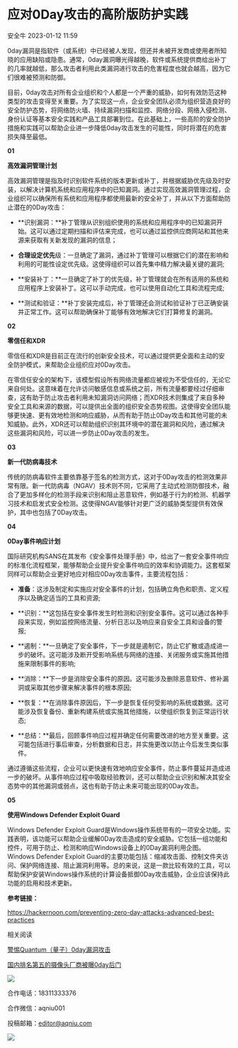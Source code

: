 #  应对0Day攻击的高阶版防护实践   
 安全牛   2023-01-12 11:59  
  
0day漏洞是指软件（或系统）中已经被人发现，但还并未被开发商或使用者所知晓的应用缺陷或隐患。通常，0day漏洞曝光得越晚，软件或系统提供商给出补丁的几率就越低，那么攻击者利用此类漏洞进行攻击的危害程度也就会越高，因为它们很难被预测和防御。  
  
  
目前，0day攻击对所有企业组织和个人都是一个严重的威胁，如何有效防范这种类型的攻击变得至关重要。为了实现这一点，企业安全团队必须为组织营造良好的安全防护态势，将网络防火墙、持续漏洞扫描和监控、网络分段、网络入侵检测、身份认证等基本安全实践和产品工具部署到位。在此基础上，一些高阶的安全防护措施和实践可以帮助企业进一步降低0day攻击发生的可能性，同时将潜在的危害损失降至最低。  
  
  
**01**  
  
**高效漏洞管理计划**  
  
  
高效漏洞管理是指及时识别软件系统的版本更新或补丁，并根据威胁优先级及时安装，以解决计算机系统和应用程序中的已知漏洞。通过实现高效漏洞管理过程，企业组织可以确保所有系统和应用程序都使用最新的安全补丁，并从以下方面帮助防止潜在的0Day攻击：  
  
- **识别漏洞：**补丁管理从识别组织使用的系统和应用程序中的已知漏洞开始。这可以通过定期扫描和评估来完成，也可以通过监控供应商网站和其他来源来获取有关新发现的漏洞的信息；  
  
- **合理设定优先**级：一旦确定了漏洞，通过补丁管理可以根据它们的潜在影响和利用的可能性设定优先级。这使得组织可以首先集中精力解决最关键的漏洞;  
  
- **安装补丁：**一旦确定了补丁的优先级，补丁管理就会在所有适用的系统和应用程序上安装补丁。这可以手动完成，也可以使用自动化工具和流程完成;  
  
- **测试和验证：**补丁安装完成后，补丁管理还会测试和验证补丁已正确安装并正常工作。这可以帮助确保补丁能够有效地解决它们打算修复的漏洞。  
  
  
  
**02**  
  
**零信任和XDR**  
  
  
零信任和XDR是目前正在流行的创新安全技术，可以通过提供更全面和主动的安全防护模式，来帮助企业组织应对0Day攻击。  
  
  
在零信任安全的架构下，该模型假设所有网络流量都应被视为不受信任的，无论它来自何处。这意味着在允许访问敏感信息或系统之前，所有流量都要经过仔细审查，这有助于防止攻击者利用未知漏洞访问网络；而XDR技术则集成了来自多种安全工具和来源的数据，可以提供出全面的组织安全态势视图。这使得安全团队能够更快速、更有效地检测和响应威胁，从而有助于防止0Day攻击和其他可能的未知威胁。此外，XDR还可以帮助组织识别其环境中的潜在漏洞和风险，通过解决这些漏洞和风险，可以进一步防止0Day攻击的发生。  
  
  
**03**  
  
**新一代防病毒技术**  
  
  
传统的防病毒软件主要依靠基于签名的检测方式，这对于0Day攻击的检测效果非常有限。新一代防病毒（NGAV）技术则不同，它采用了主动式检测防御技术，融合了更加多样化的检测手段来识别和阻止恶意软件，例如基于行为的检测、机器学习技术和启发式安全检测。这使得NGAV能够针对更广泛的威胁类型提供有效保护，其中也包括了0Day攻击。  
  
  
**04**  
  
**0Day事件响应计划**  
  
  
国际研究机构SANS在其发布《安全事件处理手册》中，给出了一套安全事件响应的标准化流程框架，能够帮助企业提升安全事件响应的效率和协调能力。这套框架同样可以帮助企业更好地应对相应0Day攻击事件，主要流程包括：  
  
- **准备**：这涉及制定和实施应对安全事件的计划，包括确立角色和职责、定义程序以及确定适当的工具和资源;  
  
- **识别：**这包括在安全事件发生时检测和识别安全事件。这可以通过各种手段来实现，例如监控网络流量、分析日志以及响应来自安全工具和设备的警报;  
  
- **遏制：**一旦确定了安全事件，下一步就是遏制它，防止它扩散或造成进一步的破坏。这可能涉及断开受影响系统与网络的连接、关闭服务或实施其他措施来限制事件的影响;  
  
- **消除：**下一步是消除安全事件的原因。这可能涉及删除恶意软件、修补漏洞或采取其他步骤来解决事件的根本原因;  
  
- **恢复：**在消除事件原因后，下一步是恢复任何受影响的系统或数据。这可能涉及恢复备份、重新构建系统或实施其他措施，以使组织恢复到正常运行状态;  
  
- **总结：**最后，回顾事件响应过程并确定任何需要改进的地方至关重要。这可能包括进行事后审查，分析数据和日志，并实施更改以防止今后发生类似事件。  
  
通过遵循这些流程，企业可以更快速有效地响应安全事件，防止事件蔓延并造成进一步的破坏。从事件响应过程中吸取经验教训，还可以帮助企业识别和解决其安全态势中的其他漏洞或弱点，这也有助于防止未来可能出现的0Day攻击。  
  
  
**05**  
  
**使用Windows Defender Exploit Guard**  
  
  
Windows Defender Exploit Guard是Windows操作系统带有的一项安全功能。实践表明，该功能可以帮助企业缓解0Day攻击造成的安全威胁。它包括一组功能和控件，可用于防止、检测和响应Windows设备上的0Day漏洞利用企图。Windows Defender Exploit Guard的主要功能包括：缩减攻击面、控制文件夹访问、保护网络连接、阻止漏洞利用等。总的来说，这是一款比较有效的工具，可以帮助保护安装Windows操作系统的计算设备抵御0Day攻击威胁，企业应该保持此功能的启用和技术更新。  
  
  
**参考链接：**  
  
  
https://hackernoon.com/preventing-zero-day-attacks-advanced-best-practices  
  
  
相关阅读  
  
[警惕Quantum（量子）0day漏洞攻击](http://mp.weixin.qq.com/s?__biz=MjM5Njc3NjM4MA==&mid=2651111808&idx=3&sn=a3310f9841a939fd2f76c48e5d17c042&chksm=bd1471538a63f8453bf7903f335212277b290734ee021a18d07a5cf8fdb27d1c565e02409787&scene=21#wechat_redirect)  
  
  
[国内排名第五的摄像头厂商被曝0day后门](http://mp.weixin.qq.com/s?__biz=MjM5Njc3NjM4MA==&mid=2651070913&idx=4&sn=23eda27684cba8dc878a7d3afccd843b&chksm=bd1491128a6318048b62fade323449b720665f3712a7941c0d3ab486aabaed26f6a71b74fbd9&scene=21#wechat_redirect)  
  
  
  
![](https://mmbiz.qpic.cn/mmbiz_gif/kuIKKC9tNkAZYNibk7aDDd0hAkQGzOfLPfjXUPaypbuDrr5exabqWXmSOeZVUZtP6zqw9YGWib9xNQdvx1iaCicTUA/640?wx_fmt=gif&wxfrom=5&wx_lazy=1 "")  
  
合作电话：18311333376  
  
合作微信：aqniu001  
  
投稿邮箱：editor@aqniu.com  
  
  
![](https://mmbiz.qpic.cn/mmbiz_gif/kuIKKC9tNkAfZibz9TQ8KWj4voxxxNSGMAGiauAWicdDiaVl8fUJYtSgichibSzDUJvsic9HUfC38aPH9ia3sopypYW8ew/640?wx_fmt=gif&wxfrom=5&wx_lazy=1 "")  
  
